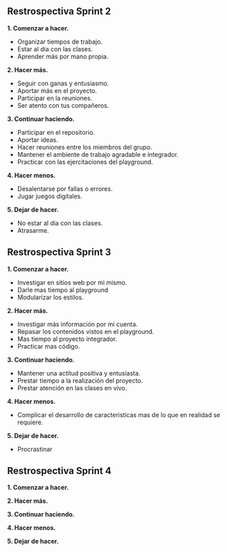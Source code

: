 ## Restrospectiva Sprint 2

**1. Comenzar a hacer.**
- Organizar tiempos de trabajo.
- Estar al dia con las clases.
- Aprender más por mano propia.

**2. Hacer más.**
- Seguir con ganas y entusiasmo.
- Aportar más en el proyecto.
- Participar en la reuniones.
- Ser atento con tus compañeros.

**3. Continuar haciendo.**
- Participar en el repositorio.
- Aportar ideas.
- Hacer reuniones entre los miembros del grupo.
- Mantener el ambiente de trabajo agradable e integrador.
- Practicar con las ejercitaciones del playground.

**4. Hacer menos.**
- Desalentarse por fallas o errores.
- Jugar juegos digitales.

**5. Dejar de hacer.**
- No estar al día con las clases.
- Atrasarme.

## Restrospectiva Sprint 3

**1. Comenzar a hacer.**
- Investigar en sitios web por mi mismo.
- Darle mas tiempo al playground
- Modularizar los estilos.

**2. Hacer más.**
- Investigar más información por mi cuenta.
- Repasar los contenidos vistos en el playground.
- Mas tiempo al proyecto integrador.
- Practicar mas código.

**3. Continuar haciendo.**
- Mantener una actitud positiva y entusiasta.
- Prestar tiempo a la realización del proyecto.
- Prestar atención en las clases en vivo.

**4. Hacer menos.**
- Complicar el desarrollo de caracteristicas mas de lo que en realidad se requiere.

**5. Dejar de hacer.**
- Procrastinar

## Restrospectiva Sprint 4

**1. Comenzar a hacer.**

**2. Hacer más.**

**3. Continuar haciendo.**

**4. Hacer menos.**

**5. Dejar de hacer.**

